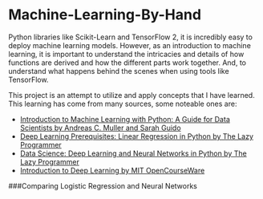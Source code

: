 # Machine-Learning-By-Hand

Python libraries like Scikit-Learn and TensorFlow 2, it is incredibly easy to deploy machine learning models.
However, as an introduction to machine learning, it is important to understand the intricacies and details of how functions are derived and how the different parts work together. And, to understand what happens behind the scenes when using tools like TensorFlow. 

This project is an attempt to utilize and apply concepts that I have learned. This learning has come from many sources, some noteable ones are:

- [Introduction to Machine Learning with Python: A Guide for Data Scientists by Andreas C. Muller and Sarah Guido](https://www.amazon.com/Introduction-Machine-Learning-Python-Scientists/dp/1449369413)
- [Deep Learning Prerequisites: Linear Regression in Python by The Lazy Programmer](https://www.udemy.com/course/data-science-linear-regression-in-python/)
- [Data Science: Deep Learning and Neural Networks in Python by The Lazy Programmer](https://www.udemy.com/course/data-science-deep-learning-in-python/)
- [Introduction to Deep Learning by MIT OpenCourseWare](https://ocw.mit.edu/courses/6-036-introduction-to-machine-learning-fall-2020/)

###Comparing Logistic Regression and Neural Networks
